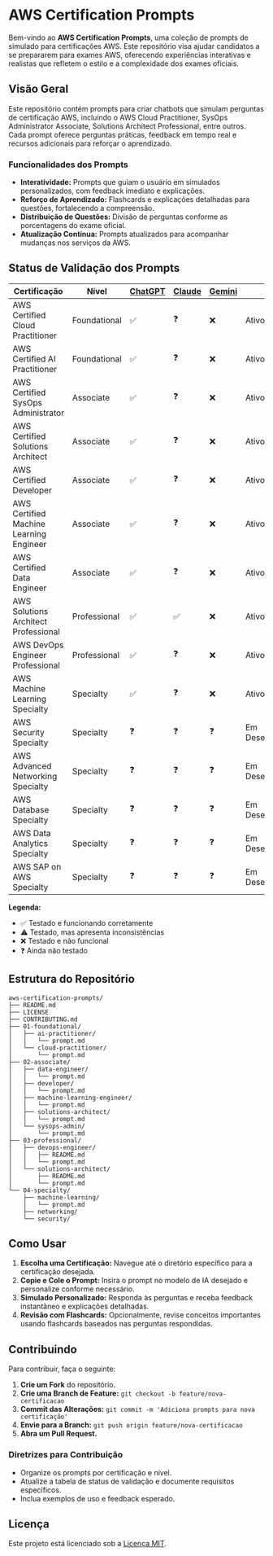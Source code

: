 # AWS Certification Prompts

Bem-vindo ao **AWS Certification Prompts**, uma coleção de prompts de simulado para certificações AWS. Este repositório visa ajudar candidatos a se prepararem para exames AWS, oferecendo experiências interativas e realistas que refletem o estilo e a complexidade dos exames oficiais.

## Visão Geral

Este repositório contém prompts para criar chatbots que simulam perguntas de certificação AWS, incluindo o AWS Cloud Practitioner, SysOps Administrator Associate, Solutions Architect Professional, entre outros. Cada prompt oferece perguntas práticas, feedback em tempo real e recursos adicionais para reforçar o aprendizado.

### Funcionalidades dos Prompts

- **Interatividade:** Prompts que guiam o usuário em simulados personalizados, com feedback imediato e explicações.
- **Reforço de Aprendizado:** Flashcards e explicações detalhadas para questões, fortalecendo a compreensão.
- **Distribuição de Questões:** Divisão de perguntas conforme as porcentagens do exame oficial.
- **Atualização Contínua:** Prompts atualizados para acompanhar mudanças nos serviços da AWS.

## Status de Validação dos Prompts

| Certificação                          | Nível        | [ChatGPT](https://openai.com/chatgpt) | [Claude](https://claude.ai) | [Gemini](https://gemini.google.com) | Status |
|---------------------------------------|--------------|---------------------------------------|-----------------------------------------|---------------------------------------------|---------|
| AWS Certified Cloud Practitioner       | Foundational | ✅                                     | ❓                                     | ❌                                         | Ativo   |
| AWS Certified AI Practitioner          | Foundational | ✅                                     | ❓                                     | ❌                                         | Ativo   |
| AWS Certified SysOps Administrator     | Associate    | ✅                                     | ❓                                     | ❌                                         | Ativo   |
| AWS Certified Solutions Architect      | Associate    | ✅                                     | ❓                                     | ❌                                         | Ativo   |
| AWS Certified Developer                | Associate    | ✅                                     | ❓                                     | ❌                                         | Ativo   |
| AWS Certified Machine Learning Engineer| Associate    | ✅                                     | ❓                                     | ❌                                         | Ativo   |
| AWS Certified Data Engineer            | Associate    | ✅                                     | ❓                                     | ❌                                         | Ativo   |
| AWS Solutions Architect Professional   | Professional | ✅                                     | ✅                                     | ❌                                         | Ativo   |
| AWS DevOps Engineer Professional       | Professional | ✅                                     | ❓                                     | ❌                                         | Ativo   |
| AWS Machine Learning Specialty         | Specialty    | ✅                                     | ❓                                     | ❌                                         | Ativo   |
| AWS Security Specialty                 | Specialty    | ❓                                     | ❓                                     | ❓                                         | Em Desenvolvimento |
| AWS Advanced Networking Specialty      | Specialty    | ❓                                     | ❓                                     | ❓                                         | Em Desenvolvimento |
| AWS Database Specialty                 | Specialty    | ❓                                     | ❓                                     | ❓                                         | Em Desenvolvimento |
| AWS Data Analytics Specialty           | Specialty    | ❓                                     | ❓                                     | ❓                                         | Em Desenvolvimento |
| AWS SAP on AWS Specialty               | Specialty    | ❓                                     | ❓                                     | ❓                                         | Em Desenvolvimento |

**Legenda:**
- ✅ Testado e funcionando corretamente
- ⚠️ Testado, mas apresenta inconsistências
- ❌ Testado e não funcional
- ❓ Ainda não testado

## Estrutura do Repositório

```
aws-certification-prompts/
├── README.md
├── LICENSE
├── CONTRIBUTING.md
├── 01-foundational/
│   ├── ai-practitioner/
│   │   └── prompt.md
│   └── cloud-practitioner/
│       └── prompt.md
├── 02-associate/
│   ├── data-engineer/
│   │   └── prompt.md
│   ├── developer/
│   │   └── prompt.md
│   ├── machine-learning-engineer/
│   │   └── prompt.md
│   ├── solutions-architect/
│   │   └── prompt.md
│   └── sysops-admin/
│       └── prompt.md
├── 03-professional/
│   ├── devops-engineer/
│   │   ├── README.md
│   │   └── prompt.md
│   └── solutions-architect/
│       ├── README.md
│       └── prompt.md
└── 04-specialty/
    ├── machine-learning/
    │   └── prompt.md
    ├── networking/
    └── security/
```

## Como Usar

1. **Escolha uma Certificação:** Navegue até o diretório específico para a certificação desejada.
2. **Copie e Cole o Prompt:** Insira o prompt no modelo de IA desejado e personalize conforme necessário.
3. **Simulado Personalizado:** Responda às perguntas e receba feedback instantâneo e explicações detalhadas.
4. **Revisão com Flashcards:** Opcionalmente, revise conceitos importantes usando flashcards baseados nas perguntas respondidas.

## Contribuindo

Para contribuir, faça o seguinte:

1. **Crie um Fork** do repositório.
2. **Crie uma Branch de Feature:** `git checkout -b feature/nova-certificacao`
3. **Commit das Alterações:** `git commit -m 'Adiciona prompts para nova certificação'`
4. **Envie para a Branch:** `git push origin feature/nova-certificacao`
5. **Abra um Pull Request.**

### Diretrizes para Contribuição

- Organize os prompts por certificação e nível.
- Atualize a tabela de status de validação e documente requisitos específicos.
- Inclua exemplos de uso e feedback esperado.

## Licença

Este projeto está licenciado sob a [Licença MIT](LICENSE).